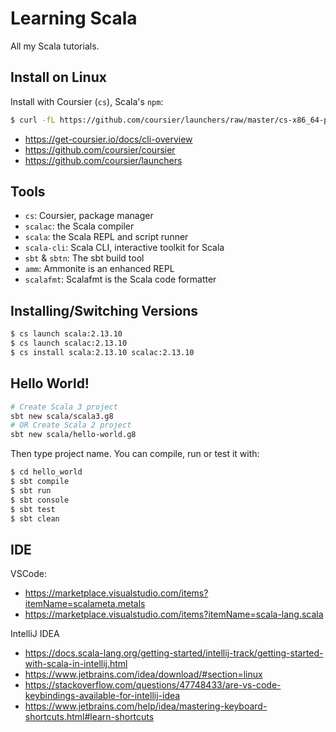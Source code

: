 # Learning Scala

All my Scala tutorials.

## Install on Linux

Install with Coursier (`cs`), Scala's `npm`:

```bash
$ curl -fL https://github.com/coursier/launchers/raw/master/cs-x86_64-pc-linux.gz | gzip -d > cs && chmod +x cs && ./cs setup
```

- https://get-coursier.io/docs/cli-overview
- https://github.com/coursier/coursier
- https://github.com/coursier/launchers

## Tools

- `cs`: Coursier, package manager
- `scalac`: the Scala compiler
- `scala`: the Scala REPL and script runner
- `scala-cli`: Scala CLI, interactive toolkit for Scala
- `sbt` & `sbtn`: The sbt build tool
- `amm`: Ammonite is an enhanced REPL
- `scalafmt`: Scalafmt is the Scala code formatter

## Installing/Switching Versions

```bash
$ cs launch scala:2.13.10
$ cs launch scalac:2.13.10
$ cs install scala:2.13.10 scalac:2.13.10
```

## Hello World!

```bash
# Create Scala 3 project
sbt new scala/scala3.g8
# OR Create Scala 2 project
sbt new scala/hello-world.g8
```

Then type project name. You can compile, run or test it with:

```bash
$ cd hello_world
$ sbt compile
$ sbt run
$ sbt console
$ sbt test
$ sbt clean
```

## IDE

VSCode:

- https://marketplace.visualstudio.com/items?itemName=scalameta.metals
- https://marketplace.visualstudio.com/items?itemName=scala-lang.scala

IntelliJ IDEA

- https://docs.scala-lang.org/getting-started/intellij-track/getting-started-with-scala-in-intellij.html
- https://www.jetbrains.com/idea/download/#section=linux
- https://stackoverflow.com/questions/47748433/are-vs-code-keybindings-available-for-intellij-idea
- https://www.jetbrains.com/help/idea/mastering-keyboard-shortcuts.html#learn-shortcuts
